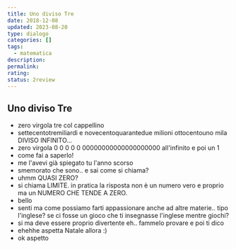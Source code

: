 ```yaml
---
title: Uno diviso Tre
date: 2018-12-08
updated: 2023-08-20
type: dialogo
categories: []
tags:
  - matematica
description: 
permalink: 
rating: 
status: 2review
---
```

## Uno diviso Tre

- zero virgola tre col cappellino
- settecentotremiliardi e novecentoquarantedue milioni ottocentouno mila DIVISO INFINITO...
- zero virgola 0 0 0 0 0 00000000000000000000 all'infinito e poi un 1
- come fai a saperlo!
- me l'avevi già spiegato tu l'anno scorso
- smemorato che sono.. e sai come si chiama?
- uhmm QUASI ZERO?
- si chiama LIMITE. in pratica la risposta non è un numero vero e proprio ma un NUMERO CHE TENDE A ZERO.
- bello
- senti ma come possiamo farti appassionare anche ad altre materie.. tipo l'inglese? se ci fosse un gioco che ti insegnasse l'inglese mentre giochi?
- si ma deve essere proprio divertente eh.. fammelo provare e poi ti dico
- ehehhe aspetta Natale allora :)
- ok aspetto
